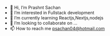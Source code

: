 - 👋 Hi, I’m Prashnt Sachan
- 👀 I’m interested in Fullstack development
- 🌱 I’m currently learning Reactjs,Nextjs,nodejs
- 💞️ I’m looking to collaborate on ...
- 📫 How to reach me psachan04@hotmail.com

<!---
prashant2150487/prashant2150487 is a ✨ special ✨ repository because its `README.md` (this file) appears on your GitHub profile.
You can click the Preview link to take a look at your changes.
--->
